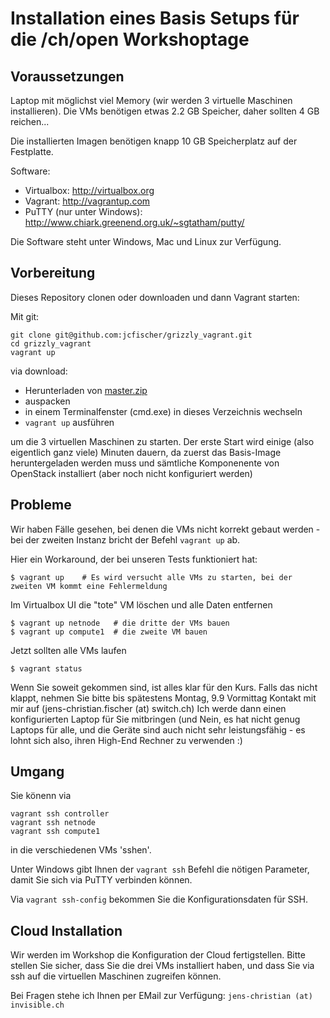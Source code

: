 Installation eines Basis Setups für die /ch/open Workshoptage
=============================================================

Voraussetzungen
---------------

Laptop mit möglichst viel Memory (wir werden 3 virtuelle Maschinen installieren). Die VMs
benötigen etwas 2.2 GB Speicher, daher sollten 4 GB reichen...

Die installierten Imagen benötigen knapp 10 GB Speicherplatz auf der Festplatte.

Software:

  * Virtualbox: http://virtualbox.org
  * Vagrant: http://vagrantup.com
  * PuTTY (nur unter Windows): http://www.chiark.greenend.org.uk/~sgtatham/putty/

Die Software steht unter Windows, Mac und Linux zur Verfügung.

Vorbereitung
------------

Dieses Repository clonen oder downloaden und dann Vagrant starten:

Mit git:

    git clone git@github.com:jcfischer/grizzly_vagrant.git
    cd grizzly_vagrant
    vagrant up

via download:

* Herunterladen von [master.zip](https://github.com/jcfischer/grizzly_vagrant/archive/master.zip)
* auspacken
* in einem Terminalfenster (cmd.exe) in dieses Verzeichnis wechseln
* `vagrant up` ausführen


um die 3 virtuellen Maschinen zu starten. Der erste Start wird einige (also eigentlich ganz viele) Minuten dauern,
da zuerst das Basis-Image heruntergeladen werden muss und sämtliche Komponenente von OpenStack installiert
(aber noch nicht konfiguriert werden)

Probleme
--------

Wir haben Fälle gesehen, bei denen die VMs nicht korrekt gebaut werden - bei der zweiten Instanz bricht der
Befehl `vagrant up` ab.

Hier ein Workaround, der bei unseren Tests funktioniert hat:

    $ vagrant up    # Es wird versucht alle VMs zu starten, bei der zweiten VM kommt eine Fehlermeldung

Im Virtualbox UI die "tote" VM löschen und alle Daten entfernen

    $ vagrant up netnode   # die dritte der VMs bauen
    $ vagrant up compute1  # die zweite VM bauen

Jetzt sollten alle VMs laufen

    $ vagrant status


Wenn Sie soweit gekommen sind, ist alles klar für den Kurs. Falls das nicht klappt, nehmen Sie bitte bis
spätestens Montag, 9.9 Vormittag Kontakt mit mir auf (jens-christian.fischer (at) switch.ch) Ich werde
dann einen konfigurierten Laptop für Sie mitbringen (und Nein, es hat nicht genug Laptops für alle, und die
Geräte sind auch nicht sehr leistungsfähig - es lohnt sich also, ihren High-End Rechner zu verwenden :)

Umgang
------

Sie könenn via

    vagrant ssh controller
    vagrant ssh netnode
    vagrant ssh compute1

in die verschiedenen VMs 'sshen'.

Unter Windows gibt Ihnen der `vagrant ssh` Befehl die nötigen Parameter, damit Sie sich via PuTTY verbinden können.

Via `vagrant ssh-config` bekommen Sie die Konfigurationsdaten für SSH.

Cloud Installation
------------------

Wir werden im Workshop die Konfiguration der Cloud fertigstellen. Bitte stellen Sie sicher, dass Sie die
drei VMs installiert haben, und dass Sie via ssh auf die virtuellen Maschinen zugreifen können.

Bei Fragen stehe ich Ihnen per EMail zur Verfügung: `jens-christian (at) invisible.ch`

